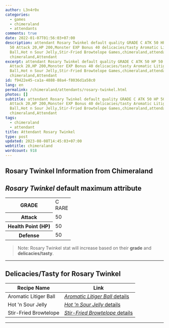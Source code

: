 ```yaml
---
author: L3n4r0x
categories:
  - games
  - chimeraland
  - attendants
comments: true
date: 2022-01-07T01:56:03+07:00
description: attendant Rosary Twinkel default quality GRADE C ATK 50 HP 50 DEF
  50 Attack 20,HP 200,Monster EXP Bonus 40 delicacies/tasty Aromatic Litiger
  Ball,Hot n Sour Jelly,Stir-Fried Browtelope Games,chimeraland,attendants
  chimeraland,Attendant
excerpt: attendant Rosary Twinkel default quality GRADE C ATK 50 HP 50 DEF 50
  Attack 20,HP 200,Monster EXP Bonus 40 delicacies/tasty Aromatic Litiger
  Ball,Hot n Sour Jelly,Stir-Fried Browtelope Games,chimeraland,attendants
  chimeraland,Attendant
id: f9422e45-ca1a-4888-88a4-f8036d1a58c0
lang: en
permalink: /chimeraland/attendants/rosary-twinkel.html
photos: []
subtitle: attendant Rosary Twinkel default quality GRADE C ATK 50 HP 50 DEF 50
  Attack 20,HP 200,Monster EXP Bonus 40 delicacies/tasty Aromatic Litiger
  Ball,Hot n Sour Jelly,Stir-Fried Browtelope Games,chimeraland,attendants
  chimeraland,Attendant
tags:
  - chimeraland
  - attendant
title: Attendant Rosary Twinkel
type: post
updated: 2023-08-08T14:45:03+07:00
webtitle: chimeraland
wordcount: 918
---
```


<link
  rel="stylesheet"
  href="https://rawcdn.githack.com/dimaslanjaka/Web-Manajemen/870a349/css/bootstrap-5-3-0-alpha3-wrapper.css"
/>
<section id="bootstrap-wrapper">
  <div data-bs-theme="dark">
    <h2>Rosary Twinkel Information from Chimeraland</h2>
    <h2 id="attribute"><i>Rosary Twinkel</i> default maximum attribute</h2>
    <div class="row">
      <div class="col mb-2">
        <div class="card">
          <div class="card-body">
            <table>
              <tr>
                <th>GRADE</th>
                <td>C <br /><span class="text-primary">RARE</span></td>
              </tr>
              <tr>
                <th>Attack</th>
                <td>50</td>
              </tr>
              <tr>
                <th>Health Point (HP)</th>
                <td>50</td>
              </tr>
              <tr>
                <th>Defense</th>
                <td>50</td>
              </tr>
            </table>
          </div>
        </div>
      </div>
    </div>
    <blockquote class="bd-callout bd-callout-warning">
      Note: Rosary Twinkel stat will increase based on their <b>grade</b> and
      <b>delicacies/tasty</b>.
    </blockquote>
    <hr />
    <h2 id="delicacies">Delicacies/Tasty for Rosary Twinkel</h2>
    <div class="card">
      <div class="card-body">
        <div class="table-responsive">
          <table class="table table-striped">
            <thead>
              <tr>
                <th>Recipe Name</th>
                <th>Link</th>
              </tr>
            </thead>
            <tbody>
              <tr>
                <td>Aromatic Litiger Ball</td>
                <td>
                  <a
                    href="#"
                    class="text-primary"
                    title="Click here to view recipe Aromatic Litiger Ball details"
                    ><i>Aromatic Litiger Ball</i> details</a
                  >
                </td>
              </tr>
              <tr>
                <td>Hot &#x27;n Sour Jelly</td>
                <td>
                  <a
                    href="https://www.webmanajemen.com/chimeraland/recipes/hot-n-sour-jelly.html"
                    class="text-primary"
                    title="Click here to view recipe Hot &#x27;n Sour Jelly details"
                    ><i>Hot &#x27;n Sour Jelly</i> details</a
                  >
                </td>
              </tr>
              <tr>
                <td>Stir-Fried Browtelope</td>
                <td>
                  <a
                    href="https://www.webmanajemen.com/chimeraland/recipes/stir-fried-browtelope.html"
                    class="text-primary"
                    title="Click here to view recipe Stir-Fried Browtelope details"
                    ><i>Stir-Fried Browtelope</i> details</a
                  >
                </td>
              </tr>
            </tbody>
          </table>
        </div>
      </div>
    </div>
    <hr />
  </div>
</section>